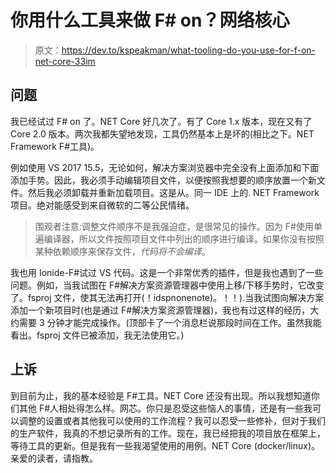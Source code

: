 # 你用什么工具来做 F# on？网络核心

> 原文：<https://dev.to/kspeakman/what-tooling-do-you-use-for-f-on-net-core-33im>

## 问题

我已经试过 F# on 了。NET Core 好几次了。有了 Core 1.x 版本，现在又有了 Core 2.0 版本。两次我都失望地发现，工具仍然基本上是坏的(相比之下。NET Framework F#工具)。

例如使用 VS 2017 15.5，无论如何，解决方案浏览器中完全没有上面添加和下面添加手势。因此，我必须手动编辑项目文件，以便按照我想要的顺序放置一个新文件。然后我必须卸载并重新加载项目。这是从。同一 IDE 上的. NET Framework 项目。绝对能感受到来自微软的二等公民情绪。

> 围观者注意:调整文件顺序不是我强迫症，是很常见的操作。因为 F#使用单遍编译器，所以文件按照项目文件中列出的顺序进行编译。如果你没有按照某种依赖顺序来保存文件，*代码将不会编译*。

我也用 Ionide-F#试过 VS 代码。这是一个非常优秀的插件，但是我也遇到了一些问题。例如，当我试图在 F#解决方案资源管理器中使用上移/下移手势时，它改变了。fsproj 文件，使其无法再打开(！idspnonenote)。！！).当我试图向解决方案添加一个新项目时(也是通过 F#解决方案资源管理器)，我也有过这样的经历，大约需要 3 分钟才能完成操作。(顶部卡了一个消息栏说那段时间在工作。虽然我能看出。fsproj 文件已被添加，我无法使用它。)

## 上诉

到目前为止，我的基本经验是 F#工具。NET Core 还没有出现。所以我想知道你们其他 F#人相处得怎么样。网芯。你只是忍受这些恼人的事情，还是有一些我可以调整的设置或者其他我可以使用的工作流程？我可以忍受一些修补，但对于我们的生产软件，我真的不想记录所有的工作。现在，我已经把我的项目放在框架上，等待工具的更新。但是我有一些我渴望使用的用例。NET Core (docker/linux)。亲爱的读者，请指教。